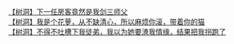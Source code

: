 [【树洞】下一任房客竟然是我剑三师父](http://tieba.baidu.com/p/4319181320?see_lz=1&pn=)   
[【树洞】我是个花萝，从不缺清心，所以麻烦你滚，带着你的猫](http://tieba.baidu.com/p/4317987807?see_lz=1&pn=)   
[【树洞】不得不吐槽下我徒弟，我以为她要渣我情缘，结果把我拐跑了](http://tieba.baidu.com/p/4318630889?see_lz=1&pn=)   
